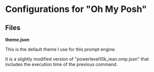 
# Configurations for "Oh My Posh"

## Files

**theme.json**

This is the default theme I use for this prompt engine.

It is a slightly modified version of "powerlevel10k_lean.omp.json" that includes the execution time of the previous command.
